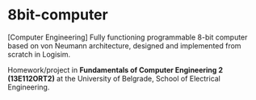 # 8bit-computer
[Computer Engineering] Fully functioning programmable 8-bit computer based on von Neumann architecture, designed and implemented from scratch in Logisim.

Homework/project in **Fundamentals of Computer Engineering 2 (13E112ORT2)** at the University of Belgrade, School of Electrical Engineering.
